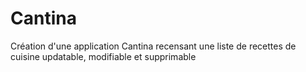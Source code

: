 # Cantina
Création d'une application Cantina recensant une liste de recettes de cuisine updatable, modifiable et supprimable
